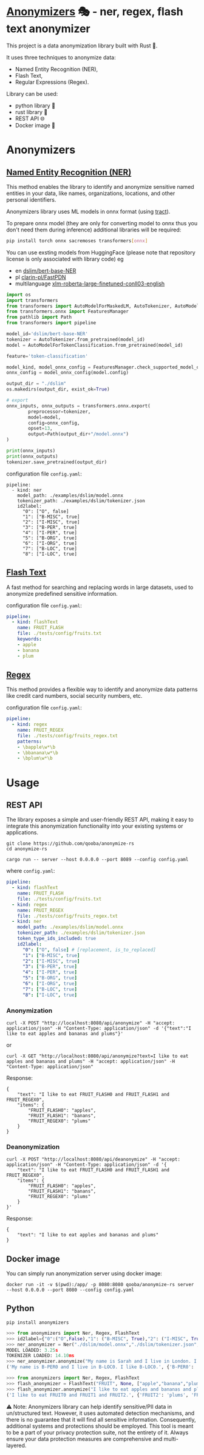 # [Anonymizers](https://github.com/qooba/anonymize-rs) 🎭 - ner, regex, flash text anonymizer

This project is a data anonymization library built with Rust 🦀. 

It uses three techniques to anonymize data: 
* Named Entity Recognition (NER), 
* Flash Text, 
* Regular Expressions (Regex). 

Library can be used:
* python library 🐍
* rust library 🦀
* REST API 🌐
* Docker image 🐠

# Anonymizers

## [Named Entity Recognition (NER)](https://en.wikipedia.org/wiki/Named-entity_recognition)

This method enables the library to identify and anonymize sensitive named entities in your data, like names, organizations, locations, and other personal identifiers.

Anonymizers library uses ML models in onnx format (using [tract](https://github.com/sonos/tract)).

To prepare onnx model (they are only for converting model to onnx thus you don't need them during inference) additional libraries will be required:
```bash
pip install torch onnx sacremoses transformers[onnx]
```

You can use exsting models from HuggingFace (please note that repository license is only associated with library code) eg 
* en [dslim/bert-base-NER](https://huggingface.co/dslim/bert-base-NER)
* pl [clarin-pl/FastPDN](https://huggingface.co/clarin-pl/FastPDN)
* multilanguage [xlm-roberta-large-finetuned-conll03-english](https://huggingface.co/xlm-roberta-large-finetuned-conll03-english)


```python
import os
import transformers
from transformers import AutoModelForMaskedLM, AutoTokenizer, AutoModelForTokenClassification
from transformers.onnx import FeaturesManager
from pathlib import Path
from transformers import pipeline

model_id='dslim/bert-base-NER'
tokenizer = AutoTokenizer.from_pretrained(model_id)
model = AutoModelForTokenClassification.from_pretrained(model_id)

feature='token-classification'

model_kind, model_onnx_config = FeaturesManager.check_supported_model_or_raise(model, feature=feature)
onnx_config = model_onnx_config(model.config)

output_dir = "./dslim"
os.makedirs(output_dir, exist_ok=True)

# export
onnx_inputs, onnx_outputs = transformers.onnx.export(
        preprocessor=tokenizer,
        model=model,
        config=onnx_config,
        opset=13,
        output=Path(output_dir+"/model.onnx")
)

print(onnx_inputs)
print(onnx_outputs)
tokenizer.save_pretrained(output_dir)
```

configuration file `config.yaml`:
```
pipeline:
  - kind: ner
    model_path: ./examples/dslim/model.onnx
    tokenizer_path: ./examples/dslim/tokenizer.json
    id2label:
      "0": ["O", false]
      "1": ["B-MISC", true]
      "2": ["I-MISC", true]
      "3": ["B-PER", true]
      "4": ["I-PER", true]
      "5": ["B-ORG", true]
      "6": ["I-ORG", true]
      "7": ["B-LOC", true]
      "8": ["I-LOC", true]
```


## [Flash Text](https://arxiv.org/abs/1711.00046)

A fast method for searching and replacing words in large datasets, used to anonymize predefined sensitive information.

configuration file `config.yaml`:
```yaml
pipeline:
  - kind: flashText
    name: FRUIT_FLASH
    file: ./tests/config/fruits.txt
    keywords:
    - apple
    - banana
    - plum
```

## [Regex](https://en.wikipedia.org/wiki/Regular_expression)

This method provides a flexible way to identify and anonymize data patterns like credit card numbers, social security numbers, etc.

configuration file `config.yaml`:
```yaml
pipeline:
  - kind: regex
    name: FRUIT_REGEX
    file: ./tests/config/fruits_regex.txt
    patterns:
    - \bapple\w*\b
    - \bbanana\w*\b
    - \bplum\w*\b
```


# Usage

## REST API

The library exposes a simple and user-friendly REST API, making it easy to integrate this anonymization functionality into your existing systems or applications.

```
git clone https://github.com/qooba/anonymize-rs
cd anonymize-rs

cargo run -- server --host 0.0.0.0 --port 8089 --config config.yaml
```

where `config.yaml`:
```yaml
pipeline:
  - kind: flashText
    name: FRUIT_FLASH
    file: ./tests/config/fruits.txt
  - kind: regex
    name: FRUIT_REGEX
    file: ./tests/config/fruits_regex.txt
  - kind: ner
    model_path: ./examples/dslim/model.onnx
    tokenizer_path: ./examples/dslim/tokenizer.json
    token_type_ids_included: true
    id2label:
      "0": ["O", false] # [replacement, is_to_replaced]
      "1": ["B-MISC", true]
      "2": ["I-MISC", true]
      "3": ["B-PER", true]
      "4": ["I-PER", true]
      "5": ["B-ORG", true]
      "6": ["I-ORG", true]
      "7": ["B-LOC", true]
      "8": ["I-LOC", true]
```

### Anonymization

```
curl -X POST "http://localhost:8080/api/anonymize" -H "accept: application/json" -H "Content-Type: application/json" -d '{"text":"I like to eat apples and bananas and plums"}'
```

or

```
curl -X GET "http://localhost:8080/api/anonymize?text=I like to eat apples and bananas and plums" -H "accept: application/json" -H "Content-Type: application/json"
```


Response:
```
{
    "text": "I like to eat FRUIT_FLASH0 and FRUIT_FLASH1 and FRUIT_REGEX0",
    "items": {
        "FRUIT_FLASH0": "apples",
        "FRUIT_FLASH1": "banans",
        "FRUIT_REGEX0": "plums"
    }
}
```

### Deanonymization

```
curl -X POST "http://localhost:8080/api/deanonymize" -H "accept: application/json" -H "Content-Type: application/json" -d '{
    "text": "I like to eat FRUIT_FLASH0 and FRUIT_FLASH1 and FRUIT_REGEX0",
    "items": {
        "FRUIT_FLASH0": "apples",
        "FRUIT_FLASH1": "banans",
        "FRUIT_REGEX0": "plums"
    }
}'
```

Response:
```
{
    "text": "I like to eat apples and bananas and plums"
}
```

## Docker image

You can simply run anonymization server using docker image:
```
docker run -it -v $(pwd):/app/ -p 8080:8080 qooba/anonymize-rs server --host 0.0.0.0 --port 8080 --config config.yaml
```

## Python

```
pip install anonymizers
```

```python
>>> from anonymizers import Ner, Regex, FlashText
>>> id2label={"0":("O",False),"1": ("B-MISC", True),"2": ("I-MISC", True),"3": ("B-PER", True),"4": ("I-PER", True),"5": ("B-ORG", True),"6": ("I-ORG", True),"7": ("B-LOC", True),"8": ("I-LOC", True)}
>>> ner_anonymizer = Ner("./dslim/model.onnx","./dslim/tokenizer.json", id2label)
MODEL LOADED: 3.25s
TOKENIZER LOADED: 14.10ms
>>> ner_anonymizer.anonymize("My name is Sarah and I live in London. I like London.")
('My name is B-PER0 and I live in B-LOC0. I like B-LOC0.', {'B-PER0': 'Sarah', 'B-LOC0': 'London'})
```

```python
>>> from anonymizers import Ner, Regex, FlashText
>>> flash_anonymizer = FlashText("FRUIT", None, ["apple","banana","plum"])
>>> flash_anonymizer.anonymize("I like to eat apples and bananas and plums.")
('I like to eat FRUIT0 and FRUIT1 and FRUIT2.', {'FRUIT2': 'plums', 'FRUIT1': 'bananas', 'FRUIT0': 'apples'})
```



⚠️ Note:  Anonymizers library can help identify sensitive/PII data in un/structured text. However, it uses automated detection mechanisms, and there is no guarantee that it will find all sensitive information. Consequently, additional systems and protections should be employed. This tool is meant to be a part of your privacy protection suite, not the entirety of it. Always ensure your data protection measures are comprehensive and multi-layered.
